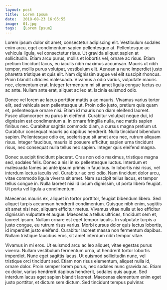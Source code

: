```yaml
---
layout: post
title:  Lorem Ipsum
date:   2018-08-23 16:05:55
image:  01.jpg
tags:   [Lorem Ipsum]
---
```


Lorem ipsum dolor sit amet, consectetur adipiscing elit. Vestibulum sodales enim arcu, eget condimentum sapien pellentesque at. Pellentesque ac vehicula ligula, vel consectetur risus. Ut gravida aliquet sapien at sollicitudin. Etiam arcu purus, mollis et lobortis vel, ornare ac risus. Etiam pretium tincidunt lacus, eu iaculis nibh maximus accumsan. Mauris ut nibh tempor, mollis purus volutpat, vestibulum elit. Aenean a nunc imperdiet justo pharetra tristique et quis elit. Nam dignissim augue vel elit suscipit rhoncus. Proin blandit ultricies malesuada. Vivamus a odio varius, vulputate mauris nec, elementum erat. Integer fermentum mi sit amet ligula congue luctus eu ac ante. Nullam ante erat, aliquet ac leo at, lacinia euismod odio.

Donec vel lorem ac lacus porttitor mattis a ac mauris. Vivamus varius tortor elit, sed vehicula sem pellentesque ut. Proin odio justo, pretium quis quam et, pellentesque ornare nisi. Etiam id mauris non diam eleifend laoreet. Fusce ullamcorper eu purus in eleifend. Curabitur volutpat neque dui, id dignissim est condimentum a. In ornare fringilla nulla, nec mattis sapien finibus nec. Curabitur sagittis commodo diam, a cursus magna pretium ut. Curabitur consequat mauris ac dapibus hendrerit. Nulla tincidunt bibendum sapien. Pellentesque odio ex, scelerisque sit amet arcu nec, rutrum aliquam risus. Integer faucibus, mauris id posuere efficitur, sapien urna tincidunt risus, nec consequat nulla tellus nec sapien. Integer quis eleifend magna.

Donec suscipit tincidunt placerat. Cras non odio maximus, tristique magna sed, sodales felis. Donec a nisl in ex pellentesque luctus. Interdum et malesuada fames ac ante ipsum primis in faucibus. In lobortis nisi risus, vel interdum lectus iaculis vel. Curabitur ac orci odio. Nam tincidunt dolor arcu, vitae commodo ligula viverra sit amet. Nam suscipit tellus lacus, et tempor tellus congue in. Nulla laoreet nisi id ipsum dignissim, ut porta libero feugiat. Ut porta vel ligula a condimentum.

Maecenas mauris ex, aliquet in tortor porttitor, feugiat bibendum libero. Sed aliquet turpis accumsan hendrerit condimentum. Quisque nibh enim, sagittis sit amet nisi nec, aliquam efficitur metus. Vivamus vitae nulla ut leo efficitur dignissim vulputate et augue. Maecenas a tellus ultrices, tincidunt sem et, laoreet ipsum. Nullam ornare est eget tempor iaculis. In vulputate turpis a justo congue, eu rutrum risus varius. Morbi cursus dolor quis lectus lobortis, id imperdiet justo eleifend. Curabitur laoreet massa non fermentum dapibus. Nullam tristique faucibus eros, sit amet interdum nibh tempor vitae.

Vivamus in mi eros. Ut euismod arcu ac leo aliquet, vitae egestas purus viverra. Nullam vestibulum fermentum urna, ut hendrerit tortor lobortis imperdiet. Nunc eget sagittis lacus. Ut euismod sollicitudin nunc, vel tristique orci tincidunt sed. Etiam non risus elementum, aliquet nulla id, ornare dolor. Proin semper lorem purus, nec sodales nunc gravida ac. Etiam ex dolor, varius hendrerit dapibus hendrerit, sodales quis augue. Sed interdum lacus eget sapien blandit laoreet. Maecenas elementum enim eget justo porttitor, et dictum sem dictum. Sed tincidunt tempus pulvinar.
